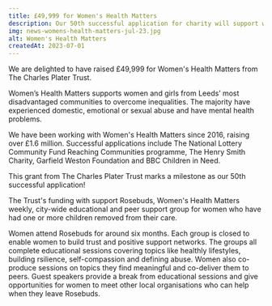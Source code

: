 ```yaml
---
title: £49,999 for Women's Health Matters
description: Our 50th successful application for charity will support women in Leeds who have had one or more children removed from their care.
img: news-womens-health-matters-jul-23.jpg
alt: Women's Health Matters
createdAt: 2023-07-01
---
```


We are delighted to have raised £49,999 for Women's Health Matters from The Charles Plater Trust.

Women’s Health Matters supports women and girls from Leeds’ most disadvantaged communities to overcome inequalities. The majority have experienced domestic, emotional or sexual abuse and have mental health problems.

We have been working with Women's Health Matters since 2016, raising over £1.6 million. Successful applications include The National Lottery Community Fund Reaching Communities programme, The Henry Smith Charity, Garfield Weston Foundation and BBC Children in Need. 

This grant from The Charles Plater Trust marks a milestone as our 50th successful application!

The Trust's funding with support Rosebuds, Women's Health Matters weekly, city-wide educational and peer support group for women who have had one or more children removed from their care.

Women attend Rosebuds for around six months. Each group is closed to enable women to build trust and positive support networks. The groups all complete educational sessions covering topics like healthly lifestyles, building rsilience, self-compassion and defining abuse. Women also co-produce sessions on topics they find meaningful and co-deliver them to peers. Guest speakers provide a break from educational sessions and give opportunities for women to meet other local organisations who can help when they leave Rosebuds. 